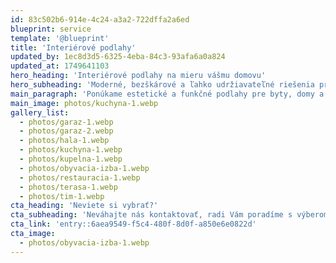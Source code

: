 ```yaml
---
id: 83c502b6-914e-4c24-a3a2-722dffa2a6ed
blueprint: service
template: '@blueprint'
title: 'Interiérové podlahy'
updated_by: 1ec8d3d5-6325-4eba-84c3-93afa6a0a824
updated_at: 1749641103
hero_heading: 'Interiérové podlahy na mieru vášmu domovu'
hero_subheading: 'Moderné, bezškárové a ľahko udržiavateľné riešenia pre každý interiér'
main_paragraph: 'Ponúkame estetické a funkčné podlahy pre byty, domy a komerčné interiéry. Naše liate epoxidové a PUR podlahy vytvárajú bezškárový, hygienický a vizuálne čistý povrch. Pre zákazníkov, ktorí hľadajú netradičný dizajn, ponúkame mikroterazzo – kombináciu moderného vzhľadu a praktickosti. Zákazníkom vieme zabezpečiť aj pokládku kvalitných vinylových a kompozitných podláh, samonivelačných vrstiev či tradičných parkiet. Každý interiér si zaslúži podlahu, ktorá spája vzhľad, komfort a dlhú životnosť.'
main_image: photos/kuchyna-1.webp
gallery_list:
  - photos/garaz-1.webp
  - photos/garaz-2.webp
  - photos/hala-1.webp
  - photos/kuchyna-1.webp
  - photos/kupelna-1.webp
  - photos/obyvacia-izba-1.webp
  - photos/restauracia-1.webp
  - photos/terasa-1.webp
  - photos/tim-1.webp
cta_heading: 'Neviete si vybrať?'
cta_subheading: 'Neváhajte nás kontaktovať, radi Vám poradíme s výberom a vysvetlíme postup prác.'
cta_link: 'entry::6aea9549-f5c4-480f-8d0f-a850e6e0822d'
cta_image:
  - photos/obyvacia-izba-1.webp
---
```

